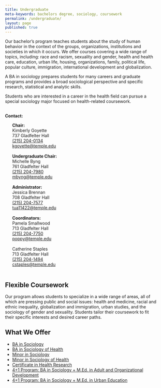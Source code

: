 ```yaml
---
title: Undergraduate
meta-keywords: bachelors degree, sociology, coursework
permalink: /undergraduate/
layout: page
published: true
---
```

Our bachelor’s program teaches students about the study of human behavior in the context of the groups, organizations, institutions and societies in which it occurs. We offer courses covering a wide range of topics, including: race and racism, sexuality and gender, health and health care, education, urban life, housing, organizations, family, political life, popular culture, immigration, international development and globalization.

A BA in sociology prepares students for many careers and graduate programs and provides a broad sociological perspective and specific research, statistical and analytic skills.

Students who are interested in a career in the health field can pursue a special sociology major focused on health-related coursework.
<div class="col m12 l4"><br>
  <div class="course-box">
    <b>Contact:</b>
    <ul>
    <b>Chair:</b><br/>
      Kimberly Goyette<br/>
737 Gladfelter Hall<br/>
<a href="tel:2152040134">(215) 204-0134</a><br/>
<a href="mailto:kgoyette@temple.edu">kgoyette@temple.edu</a><br/>
&nbsp;<br/>      
<b>Undergraduate Chair:</b><br/>
Michelle Byng<br/>
761 Gladfelter Hall<br/>
<a href="tel:2152047980">(215) 204-7980</a><br/>
<a href="mailto:mbyng@temple.edu">mbyng@temple.edu</a><br/>
  &nbsp;<br/>
<b>Administrator:</b><br/>
Jessica Brennan<br/>
708 Gladfelter Hall<br/>
<a href="tel:2152047577">(215) 204-7577</a><br/>
<a href="mailto:tua11422@temple.edu">tua11422@temple.edu</a><br/>
</a></li>
  &nbsp;<br/>
<b>Coordinators:</b><br/>
Pamela Smallwood<br/>
713 Gladfelter Hall<br/>
<a href="tel:2152047750">(215) 204-7750</a><br/>
<a href="mailto:poppy@temple.edu">poppy@temple.edu</a><br/>
  &nbsp;<br/>
Catherine Staples<br/>
713 Gladfelter Hall<br/>
<a href="tel:2152041494">(215) 204-1494</a><br/>
<a href="mailto:cstaples@temple.edu">cstaples@temple.edu</a><br/>
  &nbsp;<br/>
    </ul>
    </div>
</div>

## Flexible Coursework

Our program allows students to specialize in a wide range of areas, all of which are pressing public and social issues: health and medicine, racial and ethnic inequality, globalization and immigration, urban studies, and the  sociology of gender and sexuality. Students tailor their coursework to fit their specific interests and desired career paths.

## What We Offer

 - [BA in Sociology](http://bulletin.temple.edu/undergraduate/liberal-arts/sociology/ba-sociology/)
 - [BA in Sociology of Health](http://bulletin.temple.edu/undergraduate/liberal-arts/sociology/ba-sociology-health-track/)
 - [Minor in Sociology](http://bulletin.temple.edu/undergraduate/liberal-arts/sociology/minor-sociology/)
 - [Minor in Sociology of Health](http://bulletin.temple.edu/undergraduate/liberal-arts/sociology/minor-sociology-health/)
 - [Certificate in Health Research](http://bulletin.temple.edu/undergraduate/liberal-arts/sociology/certificate-health-research/)
 - [4+1 Program: BA in Sociology + M.Ed. in Adult and Organizational Development](http://education.temple.edu/aod/sociology-ba-adult-organizational-development-med)
 - [4+1 Program: BA in Sociology + M.Ed. in Urban Education](http://education.temple.edu/urbaned/accelerated-program-dual-degree-41-sociology-ba-and-urban-education-med)
